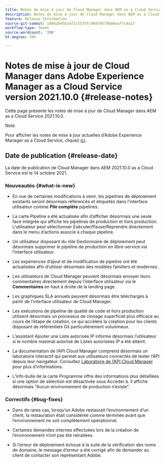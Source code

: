 ```yaml
---
title: Notes de mise à jour de Cloud Manager dans AEM as a Cloud Service version 2021.10.0
description: Notes de mise à jour de Cloud Manager dans AEM as a Cloud Service version 2021.10.0
feature: Release Information
source-git-commit: 14042b45b14f2c5575fc96979579bb0aaffc9a17
workflow-type: tm+mt
source-wordcount: '398'
ht-degree: 59%

---
```


# Notes de mise à jour de Cloud Manager dans Adobe Experience Manager as a Cloud Service version 2021.10.0 {#release-notes}

Cette page présente les notes de mise à jour de Cloud Manager dans AEM as a Cloud Service 2021.10.0.

>[!NOTE]
>Pour afficher les notes de mise à jour actuelles d’Adobe Experience Manager as a Cloud Service, cliquez [ici](https://experienceleague.adobe.com/docs/experience-manager-cloud-service/release-notes/release-notes/release-notes-current.html?lang=fr).

## Date de publication {#release-date}

La date de publication de Cloud Manager dans AEM 2021.10.0 as a Cloud Service est le 14 octobre 2021.


### Nouveautés {#what-is-new}

* En vue de certaines modifications à venir, les pipelines de déploiement existants seront désormais référencés et étiquetés dans l’interface utilisateur comme **Pile complète** pipelines.

* La carte Pipeline a été actualisée afin d’afficher désormais une seule face intégrée qui affiche les pipelines de production et hors production. L’utilisateur peut sélectionner Exécuter/Pause/Reprendre directement dans le menu d’actions associé à chaque pipeline.

* Un utilisateur disposant du rôle Gestionnaire de déploiement peut désormais supprimer le pipeline de production en libre-service via l’interface utilisateur.

* Les expériences d’ajout et de modification de pipeline ont été actualisées afin d’utiliser désormais des modèles familiers et modernes.

* Les utilisateurs de Cloud Manager peuvent désormais envoyer leurs commentaires directement depuis l’interface utilisateur via le **Commentaires** en haut à droite de la landing page.

* Les graphiques SLA annuels peuvent désormais être téléchargés à partir de l’interface utilisateur de Cloud Manager.

* Les exécutions de pipeline de qualité de code et hors production utilisent désormais un processus de clonage superficiel plus efficace au cours de l’étape de création, ce qui accélère la création pour les clients disposant de référentiels Git particulièrement volumineux.

* L’assistant Ajouter une Liste autorisée IP informe désormais l’utilisateur si le nombre maximal autorisé de Listes autorisées IP a été atteint.

* La documentation de l’API Cloud Manager comprend désormais un laboratoire interactif qui permet aux utilisateurs connectés de tester l’API depuis leur navigateur. Consultez [Laboratoire de l’API Cloud Manager](https://www.adobe.io/experience-cloud/cloud-manager/reference/playground/) pour plus d’informations.

* L’info-bulle de la carte Programme offre des informations plus détaillées si une option de sélection est désactivée sous Accéder à. Il affiche désormais &quot;Aucun environnement de production n’existe&quot;.

### Correctifs {#bug-fixes}

* Dans de rares cas, lorsqu’un Adobe restaurait l’environnement d’un client, la restauration était considérée comme terminée avant que l’environnement ne soit complètement opérationnel.

* Certaines demandes internes effectuées lors de la création de l’environnement n’ont pas été retraitées.

* Si l’erreur de déploiement échoue à la suite de la vérification des noms de domaine, le message d’erreur a été corrigé afin de demander au client de contacter son représentant Adobe.


